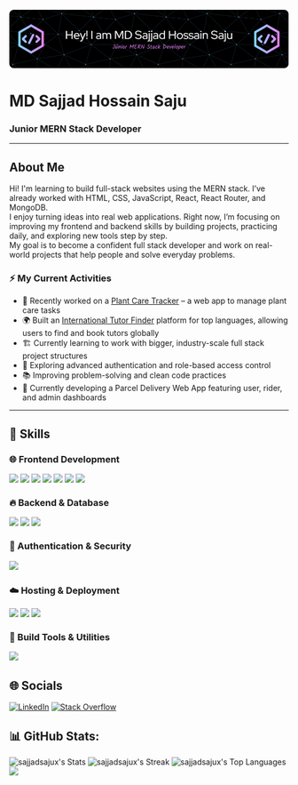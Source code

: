 <!-- Banner Image -->
![Header](./github-header-image.png)


<!-- Name and Designation -->
# MD Sajjad Hossain Saju  
### Junior MERN Stack Developer  

---

## About Me

Hi! I'm learning to build full-stack websites using the MERN stack. I’ve already worked with HTML, CSS, JavaScript, React, React Router, and MongoDB.<br />
I enjoy turning ideas into real web applications. Right now, I’m focusing on improving my frontend and backend skills by building projects, practicing daily, and exploring new tools step by step.<br />
My goal is to become a confident full stack developer and work on real-world projects that help people and solve everyday problems.



### ⚡ My Current Activities

- 🌿 Recently worked on a [Plant Care Tracker](https://planttick.web.app) – a web app to manage plant care tasks
- 🌍 Built an [International Tutor Finder](https://fluently-web.firebaseapp.com) platform for top languages, allowing users to find and book tutors globally
- 🏗️ Currently learning to work with bigger, industry-scale full stack project structures
- 🔐 Exploring advanced authentication and role-based access control 
- 📚 Improving problem-solving and clean code practices
- 🚚 Currently developing a Parcel Delivery Web App featuring user, rider, and admin dashboards

---
## 🚀 Skills

### 🌐 Frontend Development
<p>
  <img src="https://img.shields.io/badge/HTML5-E34F26?style=flat&logo=html5&logoColor=white" />
  <img src="https://img.shields.io/badge/CSS3-1572B6?style=flat&logo=css3&logoColor=white" />
  <img src="https://img.shields.io/badge/TailwindCSS-38B2AC?style=flat&logo=tailwind-css&logoColor=white" />
  <img src="https://img.shields.io/badge/DaisyUI-4F46E5?style=flat&logo=tailwind-css&logoColor=white" />
  <img src="https://img.shields.io/badge/JavaScript-F7DF1E?style=flat&logo=javascript&logoColor=black" />
  <img src="https://img.shields.io/badge/React-61DAFB?style=flat&logo=react&logoColor=black" />
  <img src="https://img.shields.io/badge/React Router-CA4245?style=flat&logo=reactrouter&logoColor=white" />
</p>

### 🔥 Backend & Database
<p>
  <img src="https://img.shields.io/badge/Node.js-339933?style=flat&logo=node.js&logoColor=white" />
  <img src="https://img.shields.io/badge/Express.js-000000?style=flat&logo=express&logoColor=white" />
  <img src="https://img.shields.io/badge/MongoDB-47A248?style=flat&logo=mongodb&logoColor=white" />
</p>

### 🔐 Authentication & Security
<p>
  <img src="https://img.shields.io/badge/Firebase-FFCA28?style=flat&logo=firebase&logoColor=black" />
</p>

### ☁️ Hosting & Deployment
<p>
  <img src="https://img.shields.io/badge/Vercel-000000?style=flat&logo=vercel&logoColor=white" />
  <img src="https://img.shields.io/badge/Netlify-00C7B7?style=flat&logo=netlify&logoColor=white" />
  <img src="https://img.shields.io/badge/Surge-222?style=flat&logo=Surge&logoColor=white" />
</p>

### 🧰 Build Tools & Utilities
<p>
  <img src="https://img.shields.io/badge/Vite-646CFF?style=flat&logo=vite&logoColor=white" />
</p>



## 🌐 Socials

[![LinkedIn](https://img.shields.io/badge/LinkedIn-%230077B5.svg?style=flat&logo=linkedin&logoColor=white)](https://linkedin.com/in/sajjadsaju)
[![Stack Overflow](https://img.shields.io/badge/Stack%20Overflow-FE7A16?style=flat&logo=stack-overflow&logoColor=white)](https://stackoverflow.com/users/29590402)



## 📊 GitHub Stats:

![sajjadsajux's Stats](https://github-readme-stats.vercel.app/api?username=sajjadsajux&theme=jolly&show_icons=true&hide_border=true&count_private=true)
![sajjadsajux's Streak](https://github-readme-streak-stats.herokuapp.com/?user=sajjadsajux&theme=jolly&hide_border=true)
![sajjadsajux's Top Languages](https://github-readme-stats.vercel.app/api/top-langs/?username=sajjadsajux&theme=jolly&show_icons=true&hide_border=true&layout=compact)
[![](https://visitcount.itsvg.in/api?id=sajjadsajux&icon=0&color=0&cache=0)](https://github.com/sajjadsajux)

